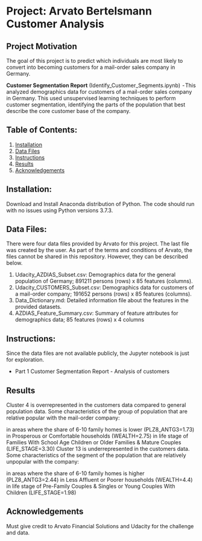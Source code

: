 # Project: Arvato Bertelsmann Customer Analysis


## Project Motivation

The goal of this project is to predict which individuals are most likely to convert into becoming customers for a mail-order sales company in Germany.

**Customer Segmentation Report** (Identify_Customer_Segments.ipynb)  - This analyzed demographics data for customers of a mail-order sales company in Germany. This used unsupervised learning techniques to perform customer segmentation, identifying the parts of the population that best describe the core customer base of the company. 


## Table of Contents:

1. [Installation](#installation)
2. [Data Files](#files)
3. [Instructions](#instructions)
4. [Results](#results)
5. [Acknowledgements](#acknowledgements)


## Installation: <a name="installation"></a>
Download and Install Anaconda distribution of Python. The code should run with no issues using Python versions 3.7.3.



## Data Files: <a name="files"></a>

There were four data files provided by Arvato for this project. The last file was created by the user. As part of the terms and conditions of Arvato, the files cannot be shared in this repository. However, they can be described below.

1. Udacity_AZDIAS_Subset.csv: Demographics data for the general population of Germany; 891211 persons (rows) x 85 features (columns).
2. Udacity_CUSTOMERS_Subset.csv: Demographics data for customers of a mail-order company; 191652 persons (rows) x 85 features (columns).
3. Data_Dictionary.md: Detailed information file about the features in the provided datasets.
4. AZDIAS_Feature_Summary.csv: Summary of feature attributes for demographics data; 85 features (rows) x 4 columns


## Instructions: <a name="instructions"></a>

Since the data files are not available publicly, the Jupyter notebook is just for exploration. 


- Part 1 Customer Segmentation Report - Analysis of customers



## Results <a name="results"></a>

Cluster 4 is overrepresented in the customers data compared to general population data. Some characteristics of the group of population that are relative popular with the mail-order company:

in areas where the share of 6-10 family homes is lower (PLZ8_ANTG3=1.73)
in Prosperous or Comfortable households (WEALTH=2.75)
in life stage of Families With School Age Children or Older Families & Mature Couples (LIFE_STAGE=3.30)
Cluster 13 is underrepresented in the customers data. Some characteristics of the segment of the population that are relatively unpopular with the company:

in areas where the share of 6-10 family homes is higher (PLZ8_ANTG3=2.44)
in Less Affluent or Poorer households (WEALTH=4.4)
in life stage of Pre-Family Couples & Singles or Young Couples With Children (LIFE_STAGE=1.98)



## Acknowledgements <a name="acknowledgements"></a>

Must give credit to Arvato Financial Solutions and Udacity for the challenge and data.
